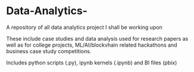 # Data-Analytics-

A repository of all data analytics project I shall be working upon

These include case studies and data analysis used for research papers as well as for college projects, ML/AI/blockvhain related hackathons and business case study competitions.

Includes python scripts (.py), ipynb kernels (.ipynb) and BI files (pbix)


